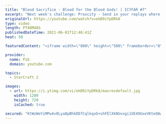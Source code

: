 ```yaml
---
title: "Blood Sacrifice - Blood for the Blood Gods! | ICYFAR #7"
excerpt: "Next week's challenge: Proxcity - Send in your replays where you use at least one proxy tech or production - The more proxies, the better! Submit replays to eonblu95@gmail.com as attachment. Latest submission is before the monday(US/EU) / tuesday(AUS) daily.\r Full Playlist of Daily VoDs: https://www.youtube.com/playlist?list=PLFUDU8AOevUdOq5x--TBFC-p54CMWM4Fb"
originalUrl: https://youtube.com/watch?v=ekB9iYpDRk8
type: video
length: PT48M48S
publishedDateTime: 2021-06-01T12:46:41Z
heat: 50

featuredContent: "<iframe width=\"800\" height=\"500\" frameborder=\"0\" src=\"https://www.youtube.com/embed/ekB9iYpDRk8\" allow=\"accelerometer; autoplay; encrypted-media; gyroscope; picture-in-picture\" allowfullscreen></iframe>"

provider:
  name: PiG
  domain: youtube.com

topics:
  - StarCraft 2

images:
  - url: https://i.ytimg.com/vi/ekB9iYpDRk8/maxresdefault.jpg
    width: 1280
    height: 720
    isCached: true

secured: "KtWzWeYiMPw4v0Lya8pBhkDD7CqlkqxG+shFElXkNUvxgi1XE49UxeVKte9Awg5rEW8BfMsketZklEMXdM5h1WDnthtb+UYgaL2nhDAngk3WYczE+baSYAKftv2Yrh0BT/UKq4j6xiAWIY+n/7Jguy2BvPI9vwkV0wm2w29O7h7ORRvmoS6XY3dBOmwJUs18hMS4TuNT+2Hz1YGyFAQInKWPydiAWJKn8t5TM6GJwVOG2OLCGuTjoTwpHX2rbnj0Bi1UTMj71acc0ttbeYlzGrNe/XU3pEQ3cyCtxbj8vdpxAfW5DKnxn8XuPIqcI9QYUYRnHVCfVULBS0XPevfYBAeWuVjzCEPnDqIXFuhr0YzcHucPNjEqckN257YPE5W9RjeLa6m58OuSXOqCEJ1iJaeO3SLMko+yREAe8akc4Ps=;ghMPStwaN9SOGNLlLfsoPg=="
---
```


